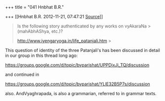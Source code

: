 +++
title = "041 Hnbhat B.R."

+++
[[Hnbhat B.R.	2012-11-21, 07:47:21 [Source](https://groups.google.com/g/bvparishat/c/Mcanh-kMwKo)]]





> Is the following story authenticated by any works on vyAkaraNa > (mahAbhAShya, etc.)?  
>   
> <http://www.iyengaryoga.in/life_patanjali.htm> >
> 
> > 
> >   
> > 
> > 
> >   
> > 
> > 

  

This question of identity of the three Patanjali's has been discussed in detail in our group in this thread long ago:

  

<https://groups.google.com/d/topic/bvparishat/UPPDjxJj_TQ/discussion>  
  
and continued in

  

<https://groups.google.com/d/topic/bvparishat/YLlE32B5P7s/discussion>  

  

also. AndVyaghrapada, is also a grammarian, referred to in grammar texts.

  

  

